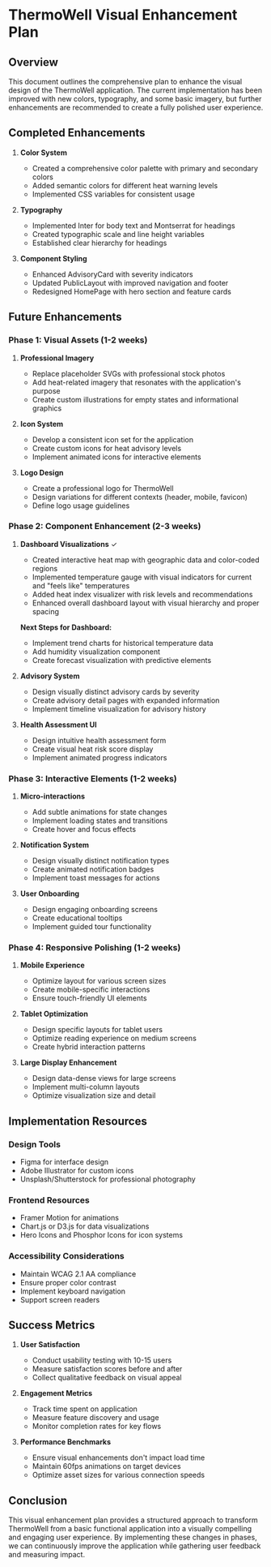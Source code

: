 # ThermoWell Visual Enhancement Plan

## Overview

This document outlines the comprehensive plan to enhance the visual design of the ThermoWell application. The current implementation has been improved with new colors, typography, and some basic imagery, but further enhancements are recommended to create a fully polished user experience.

## Completed Enhancements

1. **Color System**
   - Created a comprehensive color palette with primary and secondary colors
   - Added semantic colors for different heat warning levels
   - Implemented CSS variables for consistent usage

2. **Typography**
   - Implemented Inter for body text and Montserrat for headings
   - Created typographic scale and line height variables
   - Established clear hierarchy for headings

3. **Component Styling**
   - Enhanced AdvisoryCard with severity indicators
   - Updated PublicLayout with improved navigation and footer
   - Redesigned HomePage with hero section and feature cards

## Future Enhancements

### Phase 1: Visual Assets (1-2 weeks)

1. **Professional Imagery**
   - Replace placeholder SVGs with professional stock photos
   - Add heat-related imagery that resonates with the application's purpose
   - Create custom illustrations for empty states and informational graphics

2. **Icon System**
   - Develop a consistent icon set for the application
   - Create custom icons for heat advisory levels
   - Implement animated icons for interactive elements

3. **Logo Design**
   - Create a professional logo for ThermoWell
   - Design variations for different contexts (header, mobile, favicon)
   - Define logo usage guidelines

### Phase 2: Component Enhancement (2-3 weeks)

1. **Dashboard Visualizations** ✓
   - Created interactive heat map with geographic data and color-coded regions
   - Implemented temperature gauge with visual indicators for current and "feels like" temperatures
   - Added heat index visualizer with risk levels and recommendations
   - Enhanced overall dashboard layout with visual hierarchy and proper spacing
   
   **Next Steps for Dashboard:**
   - Implement trend charts for historical temperature data
   - Add humidity visualization component
   - Create forecast visualization with predictive elements

2. **Advisory System**
   - Design visually distinct advisory cards by severity
   - Create advisory detail pages with expanded information
   - Implement timeline visualization for advisory history

3. **Health Assessment UI**
   - Design intuitive health assessment form
   - Create visual heat risk score display
   - Implement animated progress indicators

### Phase 3: Interactive Elements (1-2 weeks)

1. **Micro-interactions**
   - Add subtle animations for state changes
   - Implement loading states and transitions
   - Create hover and focus effects

2. **Notification System**
   - Design visually distinct notification types
   - Create animated notification badges
   - Implement toast messages for actions

3. **User Onboarding**
   - Design engaging onboarding screens
   - Create educational tooltips
   - Implement guided tour functionality

### Phase 4: Responsive Polishing (1-2 weeks)

1. **Mobile Experience**
   - Optimize layout for various screen sizes
   - Create mobile-specific interactions
   - Ensure touch-friendly UI elements

2. **Tablet Optimization**
   - Design specific layouts for tablet users
   - Optimize reading experience on medium screens
   - Create hybrid interaction patterns

3. **Large Display Enhancement**
   - Design data-dense views for large screens
   - Implement multi-column layouts
   - Optimize visualization size and detail

## Implementation Resources

### Design Tools
- Figma for interface design
- Adobe Illustrator for custom icons
- Unsplash/Shutterstock for professional photography

### Frontend Resources
- Framer Motion for animations
- Chart.js or D3.js for data visualizations
- Hero Icons and Phosphor Icons for icon systems

### Accessibility Considerations
- Maintain WCAG 2.1 AA compliance
- Ensure proper color contrast
- Implement keyboard navigation
- Support screen readers

## Success Metrics

1. **User Satisfaction**
   - Conduct usability testing with 10-15 users
   - Measure satisfaction scores before and after
   - Collect qualitative feedback on visual appeal

2. **Engagement Metrics**
   - Track time spent on application
   - Measure feature discovery and usage
   - Monitor completion rates for key flows

3. **Performance Benchmarks**
   - Ensure visual enhancements don't impact load time
   - Maintain 60fps animations on target devices
   - Optimize asset sizes for various connection speeds

## Conclusion

This visual enhancement plan provides a structured approach to transform ThermoWell from a basic functional application into a visually compelling and engaging user experience. By implementing these changes in phases, we can continuously improve the application while gathering user feedback and measuring impact.
